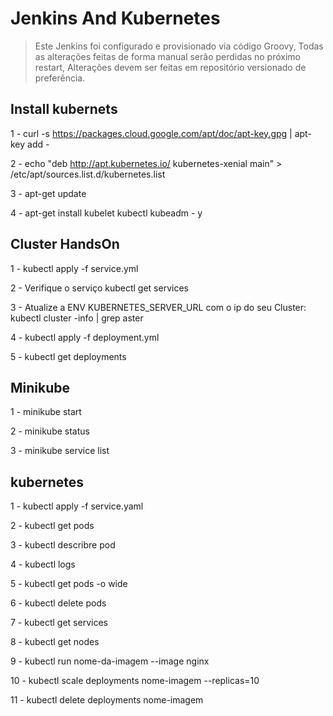 # Jenkins And Kubernetes

> Este Jenkins foi configurado e provisionado via código Groovy, Todas as alterações feitas de forma manual serão perdidas no próximo restart, Alterações devem ser feitas em repositório versionado de preferência.

## Install kubernets

1 - curl -s https://packages.cloud.google.com/apt/doc/apt-key.gpg | apt-key add -

2 - echo "deb http://apt.kubernetes.io/ kubernetes-xenial main" > /etc/apt/sources.list.d/kubernetes.list

3 - apt-get update

4 - apt-get install kubelet kubectl kubeadm - y


## Cluster HandsOn

1 - kubectl apply -f service.yml

2 - Verifique o serviço kubectl get services

3 - Atualize a ENV KUBERNETES_SERVER_URL com o ip do seu Cluster: kubectl cluster -info | grep aster

4 - kubectl apply -f deployment.yml

5 - kubectl get deployments


## Minikube

1 - minikube start

2 - minikube status

3 - minikube service list


## kubernetes

1 - kubectl apply -f service.yaml

2 - kubectl get pods

3 - kubectl describre pod

4 - kubectl logs

5 - kubectl get pods -o wide

6 - kubectl delete pods

7  - kubectl get services

8  - kubectl get nodes

9  - kubectl run nome-da-imagem --image nginx

10 - kubectl scale deployments nome-imagem --replicas=10

11 - kubectl delete deployments nome-imagem